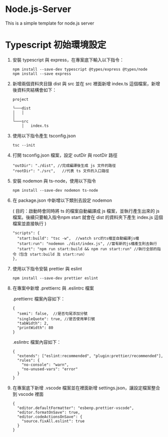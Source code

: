 # Node.js-Server

This is a simple template for node.js server


# Typescript 初始環境設定
1. 安裝 typescript 與 express，在專案底下輸入以下指令：
    ```
    npm install --save-dev typescript @types/express @types/node
    npm install --save express
    ```

2. 新增兩個資料夾目錄 dist 與 src 並在 src 裡面新增 index.ts 這個檔案，新增後資料夾結構會如下：
    ```
    project
    
    └───dist
    │   │   
    │   
    └───src
        │   index.ts
    ```

3. 使用以下指令產生 tsconfig.json
    ```
    tsc --init
    ```

4. 打開 tsconfig.json 檔案，設定 outDir 與 rootDir 路徑
    ```
    "outDir": "./dist", //完成編譯後生成 js 文件的路徑                           
    "rootDir": "./src",   //代表 ts 文件的入口路徑
    ```

5. 安裝 nodemon 與 ts-node，使用以下指令
    ```
    npm install --save-dev nodemon ts-node
    ```

6. 在 package.json 中新增以下類別去設定 nodemon

    ( 目的：啟動時會同時將 ts 的檔案自動編譯成 js 檔案，並執行產生出來的 js 檔案。後續只要輸入指令npm start 就會在 dist 的資料夾下產生 index.js 這個檔案並直接執行 )
    ```
    "scripts": {
      "start:build": "tsc -w",  //watch src的ts檔並自動編譯js檔
      "start:run": "nodemon ./dist/index.js", //當有新的js檔產生則去執行
      "start": "npm run start:build && npm run start:run" //執行全部的指令（包含 start:build 及 start:run）
    },
    ```

7. 使用以下指令安裝 prettier 與 eslint
    ```
    npm install --save-dev prettier eslint
    ```

8. 在專案中新增 .prettierrc 與 .eslintrc 檔案

    .prettierrc 檔案內容如下：
    ```
    {
      "semi": false,  //是否句尾添加分號
      "singleQuote": true, //是否使用單引號
      "tabWidth": 2,
      "printWidth": 80
    }
    ```
    .eslintrc 檔案內容如下：
    ```
    {
      "extends": ["eslint:recommended", "plugin:prettier/recommended"],
      "rules": {
        "no-console": "warn",
        "no-unused-vars": "error"
      }
    }
    ```

9. 在專案底下新增 .vscode 檔案並在裡面新增 settings.json，讓設定檔案整合到 vscode 裡面
    ```
    {
      "editor.defaultFormatter": "esbenp.prettier-vscode",
      "editor.formatOnSave": true,
      "editor.codeActionsOnSave": {
        "source.fixAll.eslint": true
      }
    }
    ```

